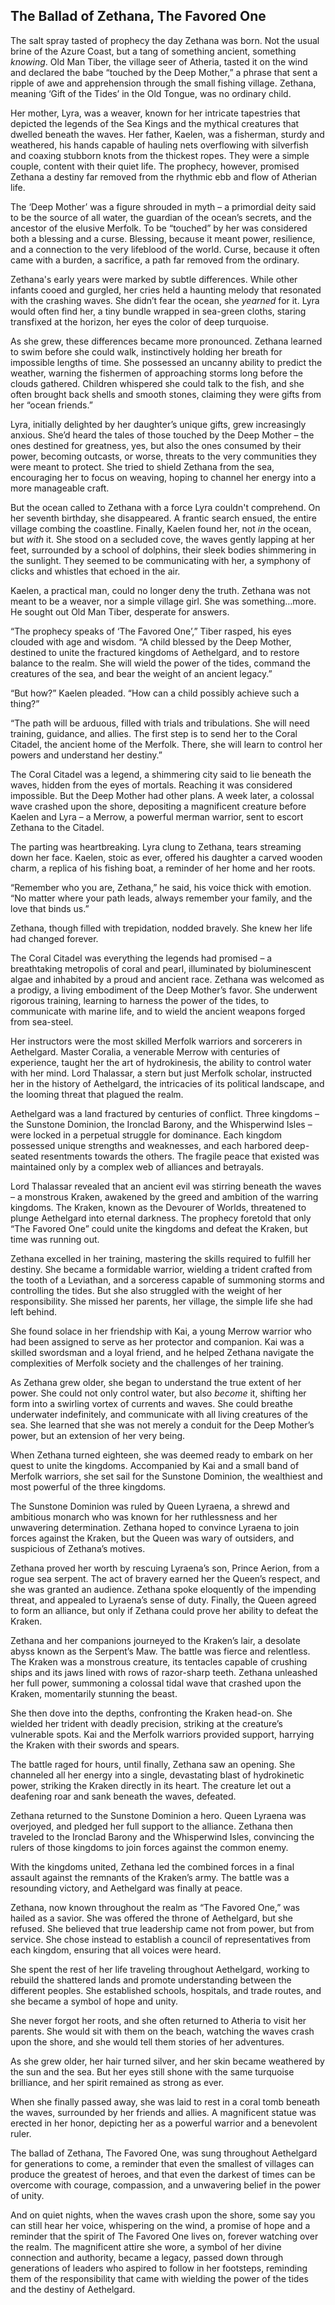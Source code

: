 ## The Ballad of Zethana, The Favored One

The salt spray tasted of prophecy the day Zethana was born. Not the usual brine of the Azure Coast, but a tang of something ancient, something *knowing*. Old Man Tiber, the village seer of Atheria, tasted it on the wind and declared the babe “touched by the Deep Mother,” a phrase that sent a ripple of awe and apprehension through the small fishing village. Zethana, meaning ‘Gift of the Tides’ in the Old Tongue, was no ordinary child. 

Her mother, Lyra, was a weaver, known for her intricate tapestries that depicted the legends of the Sea Kings and the mythical creatures that dwelled beneath the waves. Her father, Kaelen, was a fisherman, sturdy and weathered, his hands capable of hauling nets overflowing with silverfish and coaxing stubborn knots from the thickest ropes. They were a simple couple, content with their quiet life. The prophecy, however, promised Zethana a destiny far removed from the rhythmic ebb and flow of Atherian life. 

The ‘Deep Mother’ was a figure shrouded in myth – a primordial deity said to be the source of all water, the guardian of the ocean’s secrets, and the ancestor of the elusive Merfolk.  To be “touched” by her was considered both a blessing and a curse.  Blessing, because it meant power, resilience, and a connection to the very lifeblood of the world. Curse, because it often came with a burden, a sacrifice, a path far removed from the ordinary.

Zethana's early years were marked by subtle differences. While other infants cooed and gurgled, her cries held a haunting melody that resonated with the crashing waves. She didn’t fear the ocean, she *yearned* for it. Lyra would often find her, a tiny bundle wrapped in sea-green cloths, staring transfixed at the horizon, her eyes the color of deep turquoise. 

As she grew, these differences became more pronounced. Zethana learned to swim before she could walk, instinctively holding her breath for impossible lengths of time. She possessed an uncanny ability to predict the weather, warning the fishermen of approaching storms long before the clouds gathered. Children whispered she could talk to the fish, and she often brought back shells and smooth stones, claiming they were gifts from her “ocean friends.”

Lyra, initially delighted by her daughter’s unique gifts, grew increasingly anxious. She’d heard the tales of those touched by the Deep Mother – the ones destined for greatness, yes, but also the ones consumed by their power, becoming outcasts, or worse, threats to the very communities they were meant to protect.  She tried to shield Zethana from the sea, encouraging her to focus on weaving, hoping to channel her energy into a more manageable craft.

But the ocean called to Zethana with a force Lyra couldn't comprehend.  On her seventh birthday, she disappeared. A frantic search ensued, the entire village combing the coastline. Finally, Kaelen found her, not *in* the ocean, but *with* it. She stood on a secluded cove, the waves gently lapping at her feet, surrounded by a school of dolphins, their sleek bodies shimmering in the sunlight.  They seemed to be communicating with her, a symphony of clicks and whistles that echoed in the air.

Kaelen, a practical man, could no longer deny the truth.  Zethana was not meant to be a weaver, nor a simple village girl. She was something…more. He sought out Old Man Tiber, desperate for answers. 

“The prophecy speaks of ‘The Favored One’,” Tiber rasped, his eyes clouded with age and wisdom. “A child blessed by the Deep Mother, destined to unite the fractured kingdoms of Aethelgard, and to restore balance to the realm. She will wield the power of the tides, command the creatures of the sea, and bear the weight of an ancient legacy.”

“But how?” Kaelen pleaded. “How can a child possibly achieve such a thing?”

“The path will be arduous, filled with trials and tribulations. She will need training, guidance, and allies. The first step is to send her to the Coral Citadel, the ancient home of the Merfolk. There, she will learn to control her powers and understand her destiny.”

The Coral Citadel was a legend, a shimmering city said to lie beneath the waves, hidden from the eyes of mortals.  Reaching it was considered impossible. But the Deep Mother had other plans.  A week later, a colossal wave crashed upon the shore, depositing a magnificent creature before Kaelen and Lyra – a Merrow, a powerful merman warrior, sent to escort Zethana to the Citadel.

The parting was heartbreaking. Lyra clung to Zethana, tears streaming down her face.  Kaelen, stoic as ever, offered his daughter a carved wooden charm, a replica of his fishing boat, a reminder of her home and her roots.  

“Remember who you are, Zethana,” he said, his voice thick with emotion. “No matter where your path leads, always remember your family, and the love that binds us.”

Zethana, though filled with trepidation, nodded bravely. She knew her life had changed forever.  

The Coral Citadel was everything the legends had promised – a breathtaking metropolis of coral and pearl, illuminated by bioluminescent algae and inhabited by a proud and ancient race. Zethana was welcomed as a prodigy, a living embodiment of the Deep Mother’s favor.  She underwent rigorous training, learning to harness the power of the tides, to communicate with marine life, and to wield the ancient weapons forged from sea-steel. 

Her instructors were the most skilled Merfolk warriors and sorcerers in Aethelgard.  Master Coralia, a venerable Merrow with centuries of experience, taught her the art of hydrokinesis, the ability to control water with her mind.  Lord Thalassar, a stern but just Merfolk scholar, instructed her in the history of Aethelgard, the intricacies of its political landscape, and the looming threat that plagued the realm.

Aethelgard was a land fractured by centuries of conflict.  Three kingdoms – the Sunstone Dominion, the Ironclad Barony, and the Whisperwind Isles – were locked in a perpetual struggle for dominance. Each kingdom possessed unique strengths and weaknesses, and each harbored deep-seated resentments towards the others.  The fragile peace that existed was maintained only by a complex web of alliances and betrayals. 

Lord Thalassar revealed that an ancient evil was stirring beneath the waves – a monstrous Kraken, awakened by the greed and ambition of the warring kingdoms.  The Kraken, known as the Devourer of Worlds, threatened to plunge Aethelgard into eternal darkness.  The prophecy foretold that only “The Favored One” could unite the kingdoms and defeat the Kraken, but time was running out.

Zethana excelled in her training, mastering the skills required to fulfill her destiny.  She became a formidable warrior, wielding a trident crafted from the tooth of a Leviathan, and a sorceress capable of summoning storms and controlling the tides. But she also struggled with the weight of her responsibility.  She missed her parents, her village, the simple life she had left behind.  

She found solace in her friendship with Kai, a young Merrow warrior who had been assigned to serve as her protector and companion. Kai was a skilled swordsman and a loyal friend, and he helped Zethana navigate the complexities of Merfolk society and the challenges of her training. 

As Zethana grew older, she began to understand the true extent of her power. She could not only control water, but also *become* it, shifting her form into a swirling vortex of currents and waves. She could breathe underwater indefinitely, and communicate with all living creatures of the sea.  She learned that she was not merely a conduit for the Deep Mother’s power, but an extension of her very being. 

When Zethana turned eighteen, she was deemed ready to embark on her quest to unite the kingdoms.  Accompanied by Kai and a small band of Merfolk warriors, she set sail for the Sunstone Dominion, the wealthiest and most powerful of the three kingdoms.

The Sunstone Dominion was ruled by Queen Lyraena, a shrewd and ambitious monarch who was known for her ruthlessness and her unwavering determination.  Zethana hoped to convince Lyraena to join forces against the Kraken, but the Queen was wary of outsiders, and suspicious of Zethana’s motives.

Zethana proved her worth by rescuing Lyraena’s son, Prince Aerion, from a rogue sea serpent. The act of bravery earned her the Queen’s respect, and she was granted an audience. Zethana spoke eloquently of the impending threat, and appealed to Lyraena’s sense of duty. Finally, the Queen agreed to form an alliance, but only if Zethana could prove her ability to defeat the Kraken.

Zethana and her companions journeyed to the Kraken’s lair, a desolate abyss known as the Serpent’s Maw. The battle was fierce and relentless. The Kraken was a monstrous creature, its tentacles capable of crushing ships and its jaws lined with rows of razor-sharp teeth. Zethana unleashed her full power, summoning a colossal tidal wave that crashed upon the Kraken, momentarily stunning the beast.  

She then dove into the depths, confronting the Kraken head-on.  She wielded her trident with deadly precision, striking at the creature’s vulnerable spots. Kai and the Merfolk warriors provided support, harrying the Kraken with their swords and spears.  

The battle raged for hours, until finally, Zethana saw an opening. She channeled all her energy into a single, devastating blast of hydrokinetic power, striking the Kraken directly in its heart. The creature let out a deafening roar and sank beneath the waves, defeated.

Zethana returned to the Sunstone Dominion a hero. Queen Lyraena was overjoyed, and pledged her full support to the alliance.  Zethana then traveled to the Ironclad Barony and the Whisperwind Isles, convincing the rulers of those kingdoms to join forces against the common enemy.

With the kingdoms united, Zethana led the combined forces in a final assault against the remnants of the Kraken’s army. The battle was a resounding victory, and Aethelgard was finally at peace.

Zethana, now known throughout the realm as “The Favored One,” was hailed as a savior. She was offered the throne of Aethelgard, but she refused. She believed that true leadership came not from power, but from service. She chose instead to establish a council of representatives from each kingdom, ensuring that all voices were heard. 

She spent the rest of her life traveling throughout Aethelgard, working to rebuild the shattered lands and promote understanding between the different peoples. She established schools, hospitals, and trade routes, and she became a symbol of hope and unity.

She never forgot her roots, and she often returned to Atheria to visit her parents. She would sit with them on the beach, watching the waves crash upon the shore, and she would tell them stories of her adventures.

As she grew older, her hair turned silver, and her skin became weathered by the sun and the sea. But her eyes still shone with the same turquoise brilliance, and her spirit remained as strong as ever.

When she finally passed away, she was laid to rest in a coral tomb beneath the waves, surrounded by her friends and allies. A magnificent statue was erected in her honor, depicting her as a powerful warrior and a benevolent ruler.

The ballad of Zethana, The Favored One, was sung throughout Aethelgard for generations to come, a reminder that even the smallest of villages can produce the greatest of heroes, and that even the darkest of times can be overcome with courage, compassion, and a unwavering belief in the power of unity. 

And on quiet nights, when the waves crash upon the shore, some say you can still hear her voice, whispering on the wind, a promise of hope and a reminder that the spirit of The Favored One lives on, forever watching over the realm. The magnificent attire she wore, a symbol of her divine connection and authority, became a legacy, passed down through generations of leaders who aspired to follow in her footsteps, reminding them of the responsibility that came with wielding the power of the tides and the destiny of Aethelgard.



